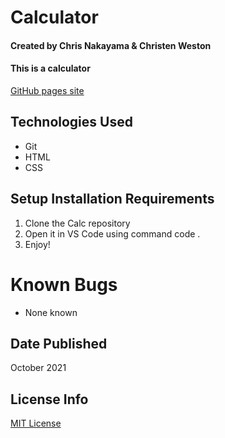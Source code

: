 # Calculator

#### Created by Chris Nakayama & Christen Weston

#### This is a calculator

[GitHub pages site](https://chris.github.io/Calc/)

## Technologies Used

* Git
* HTML
* CSS

## Setup Installation Requirements

1. Clone the Calc repository
2. Open it in VS Code using command code .
3. Enjoy!

# Known Bugs
* None known

## Date Published
October 2021

## License Info
[MIT License](https://opensource.org/licenses/MIT)